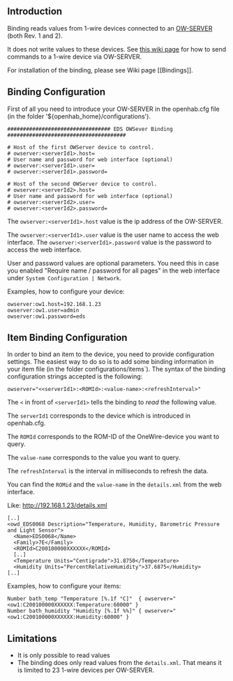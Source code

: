 ## Introduction

Binding reads values from 1-wire devices connected to an [OW-SERVER](http://www.embeddeddatasystems.com/OW-SERVER-1-Wire-to-Ethernet-Server-Revision-2_p_152.html) (both Rev. 1 and 2).

It does not write values to these devices.
See [this wiki page](https://github.com/openhab/openhab/wiki/Samples-Binding-Config#how-to-turn-onoff-a-switch-from-ow-server-via-http-binding) for how to send commands to a 1-wire device via OW-SERVER.

For installation of the binding, please see Wiki page [[Bindings]].

## Binding Configuration

First of all you need to introduce your OW-SERVER in the openhab.cfg file (in the folder '${openhab_home}/configurations').

    ################################# EDS OWSever Binding ######################################
    
    # Host of the first OWServer device to control.
    # owserver:<serverId1>.host=
    # User name and password for web interface (optional)
    # owserver:<serverId1>.user=
    # owserver:<serverId1>.password=

    # Host of the second OWServer device to control.
    # owserver:<serverId2>.host=
    # User name and password for web interface (optional)
    # owserver:<serverId2>.user=
    # owserver:<serverId2>.password=

The `owserver:<serverId1>.host` value is the ip address of the OW-SERVER. 

The `owserver:<serverId1>.user` value is the user name to access the web interface.
The `owserver:<serverId1>.password` value is the password to access the web interface.

User and password values are optional parameters. You need this in case you enabled "Require name / password for all pages" in the web interface under `System Configuration | Network`.

Examples, how to configure your device:

    owserver:ow1.host=192.168.1.23
    owserver:ow1.user=admin
    owserver:ow1.password=eds

## Item Binding Configuration

In order to bind an item to the device, you need to provide configuration settings. The easiest way to do so is to add some binding information in your item file (in the folder configurations/items`). The syntax of the binding configuration strings accepted is the following:

    owserver="<<serverId1>:<ROMId>:<value-name>:<refreshInterval>"

The `<` in front of `<serverId1>` tells the binding to _read_ the following value.

The `serverId1` corresponds to the device which is introduced in openhab.cfg.

The `ROMId` corresponds to the ROM-ID of the OneWire-device you want to query.

The `value-name` corresponds to the value you want to query.

The `refreshInterval` is the interval in milliseconds to refresh the data.

You can find the `ROMid` and the `value-name` in the `details.xml` from the web interface.

Like: http://192.168.1.23/details.xml

    [..]
    <owd_EDS0068 Description="Temperature, Humidity, Barometric Pressure and Light Sensor">
      <Name>EDS0068</Name>
      <Family>7E</Family>
      <ROMId>C200100000XXXXXX</ROMId>
      [..]
      <Temperature Units="Centigrade">31.8750</Temperature>
      <Humidity Units="PercentRelativeHumidity">37.6875</Humidity>
    [..]

Examples, how to configure your items:

    Number bath_temp "Temperature [%.1f °C]"  { owserver="<ow1:C200100000XXXXXX:Temperature:60000" }
    Number bath_humidity "Humidity [%.1f %%]" { owserver="<ow1:C200100000XXXXXX:Humidity:60000" }

## Limitations

- It is only possible to read values
- The binding does only read values from the `details.xml`.
That means it is limited to 23 1-wire devices per OW-SERVER.